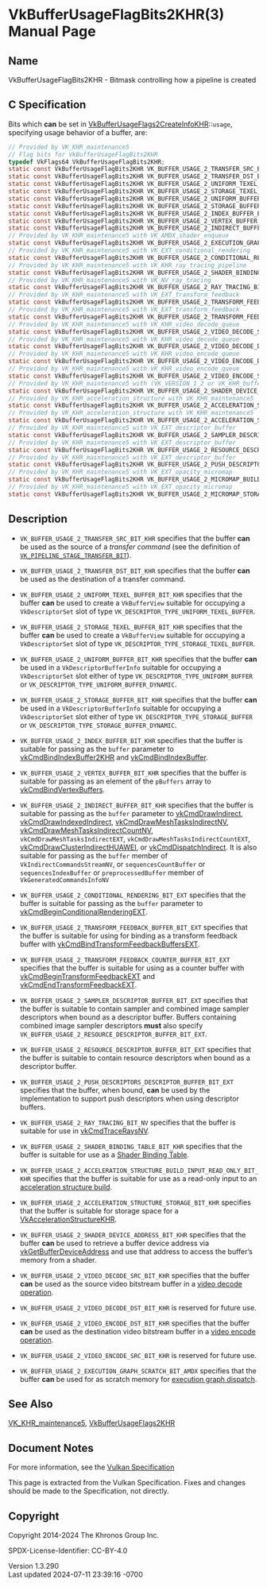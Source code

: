 # VkBufferUsageFlagBits2KHR(3) Manual Page

## Name

VkBufferUsageFlagBits2KHR - Bitmask controlling how a pipeline is
created



## <a href="#_c_specification" class="anchor"></a>C Specification

Bits which **can** be set in
[VkBufferUsageFlags2CreateInfoKHR](https://registry.khronos.org/vulkan/specs/1.3-extensions/man/html/VkBufferUsageFlags2CreateInfoKHR.html)::`usage`,
specifying usage behavior of a buffer, are:

``` c
// Provided by VK_KHR_maintenance5
// Flag bits for VkBufferUsageFlagBits2KHR
typedef VkFlags64 VkBufferUsageFlagBits2KHR;
static const VkBufferUsageFlagBits2KHR VK_BUFFER_USAGE_2_TRANSFER_SRC_BIT_KHR = 0x00000001ULL;
static const VkBufferUsageFlagBits2KHR VK_BUFFER_USAGE_2_TRANSFER_DST_BIT_KHR = 0x00000002ULL;
static const VkBufferUsageFlagBits2KHR VK_BUFFER_USAGE_2_UNIFORM_TEXEL_BUFFER_BIT_KHR = 0x00000004ULL;
static const VkBufferUsageFlagBits2KHR VK_BUFFER_USAGE_2_STORAGE_TEXEL_BUFFER_BIT_KHR = 0x00000008ULL;
static const VkBufferUsageFlagBits2KHR VK_BUFFER_USAGE_2_UNIFORM_BUFFER_BIT_KHR = 0x00000010ULL;
static const VkBufferUsageFlagBits2KHR VK_BUFFER_USAGE_2_STORAGE_BUFFER_BIT_KHR = 0x00000020ULL;
static const VkBufferUsageFlagBits2KHR VK_BUFFER_USAGE_2_INDEX_BUFFER_BIT_KHR = 0x00000040ULL;
static const VkBufferUsageFlagBits2KHR VK_BUFFER_USAGE_2_VERTEX_BUFFER_BIT_KHR = 0x00000080ULL;
static const VkBufferUsageFlagBits2KHR VK_BUFFER_USAGE_2_INDIRECT_BUFFER_BIT_KHR = 0x00000100ULL;
// Provided by VK_KHR_maintenance5 with VK_AMDX_shader_enqueue
static const VkBufferUsageFlagBits2KHR VK_BUFFER_USAGE_2_EXECUTION_GRAPH_SCRATCH_BIT_AMDX = 0x02000000ULL;
// Provided by VK_KHR_maintenance5 with VK_EXT_conditional_rendering
static const VkBufferUsageFlagBits2KHR VK_BUFFER_USAGE_2_CONDITIONAL_RENDERING_BIT_EXT = 0x00000200ULL;
// Provided by VK_KHR_maintenance5 with VK_KHR_ray_tracing_pipeline
static const VkBufferUsageFlagBits2KHR VK_BUFFER_USAGE_2_SHADER_BINDING_TABLE_BIT_KHR = 0x00000400ULL;
// Provided by VK_KHR_maintenance5 with VK_NV_ray_tracing
static const VkBufferUsageFlagBits2KHR VK_BUFFER_USAGE_2_RAY_TRACING_BIT_NV = 0x00000400ULL;
// Provided by VK_KHR_maintenance5 with VK_EXT_transform_feedback
static const VkBufferUsageFlagBits2KHR VK_BUFFER_USAGE_2_TRANSFORM_FEEDBACK_BUFFER_BIT_EXT = 0x00000800ULL;
// Provided by VK_KHR_maintenance5 with VK_EXT_transform_feedback
static const VkBufferUsageFlagBits2KHR VK_BUFFER_USAGE_2_TRANSFORM_FEEDBACK_COUNTER_BUFFER_BIT_EXT = 0x00001000ULL;
// Provided by VK_KHR_maintenance5 with VK_KHR_video_decode_queue
static const VkBufferUsageFlagBits2KHR VK_BUFFER_USAGE_2_VIDEO_DECODE_SRC_BIT_KHR = 0x00002000ULL;
// Provided by VK_KHR_maintenance5 with VK_KHR_video_decode_queue
static const VkBufferUsageFlagBits2KHR VK_BUFFER_USAGE_2_VIDEO_DECODE_DST_BIT_KHR = 0x00004000ULL;
// Provided by VK_KHR_maintenance5 with VK_KHR_video_encode_queue
static const VkBufferUsageFlagBits2KHR VK_BUFFER_USAGE_2_VIDEO_ENCODE_DST_BIT_KHR = 0x00008000ULL;
// Provided by VK_KHR_maintenance5 with VK_KHR_video_encode_queue
static const VkBufferUsageFlagBits2KHR VK_BUFFER_USAGE_2_VIDEO_ENCODE_SRC_BIT_KHR = 0x00010000ULL;
// Provided by VK_KHR_maintenance5 with (VK_VERSION_1_2 or VK_KHR_buffer_device_address) or VK_EXT_buffer_device_address
static const VkBufferUsageFlagBits2KHR VK_BUFFER_USAGE_2_SHADER_DEVICE_ADDRESS_BIT_KHR = 0x00020000ULL;
// Provided by VK_KHR_acceleration_structure with VK_KHR_maintenance5
static const VkBufferUsageFlagBits2KHR VK_BUFFER_USAGE_2_ACCELERATION_STRUCTURE_BUILD_INPUT_READ_ONLY_BIT_KHR = 0x00080000ULL;
// Provided by VK_KHR_acceleration_structure with VK_KHR_maintenance5
static const VkBufferUsageFlagBits2KHR VK_BUFFER_USAGE_2_ACCELERATION_STRUCTURE_STORAGE_BIT_KHR = 0x00100000ULL;
// Provided by VK_KHR_maintenance5 with VK_EXT_descriptor_buffer
static const VkBufferUsageFlagBits2KHR VK_BUFFER_USAGE_2_SAMPLER_DESCRIPTOR_BUFFER_BIT_EXT = 0x00200000ULL;
// Provided by VK_KHR_maintenance5 with VK_EXT_descriptor_buffer
static const VkBufferUsageFlagBits2KHR VK_BUFFER_USAGE_2_RESOURCE_DESCRIPTOR_BUFFER_BIT_EXT = 0x00400000ULL;
// Provided by VK_KHR_maintenance5 with VK_EXT_descriptor_buffer
static const VkBufferUsageFlagBits2KHR VK_BUFFER_USAGE_2_PUSH_DESCRIPTORS_DESCRIPTOR_BUFFER_BIT_EXT = 0x04000000ULL;
// Provided by VK_KHR_maintenance5 with VK_EXT_opacity_micromap
static const VkBufferUsageFlagBits2KHR VK_BUFFER_USAGE_2_MICROMAP_BUILD_INPUT_READ_ONLY_BIT_EXT = 0x00800000ULL;
// Provided by VK_KHR_maintenance5 with VK_EXT_opacity_micromap
static const VkBufferUsageFlagBits2KHR VK_BUFFER_USAGE_2_MICROMAP_STORAGE_BIT_EXT = 0x01000000ULL;
```

## <a href="#_description" class="anchor"></a>Description

- `VK_BUFFER_USAGE_2_TRANSFER_SRC_BIT_KHR` specifies that the buffer
  **can** be used as the source of a *transfer command* (see the
  definition of <a
  href="https://registry.khronos.org/vulkan/specs/1.3-extensions/html/vkspec.html#synchronization-pipeline-stages-transfer"
  target="_blank"
  rel="noopener"><code>VK_PIPELINE_STAGE_TRANSFER_BIT</code></a>).

- `VK_BUFFER_USAGE_2_TRANSFER_DST_BIT_KHR` specifies that the buffer
  **can** be used as the destination of a transfer command.

- `VK_BUFFER_USAGE_2_UNIFORM_TEXEL_BUFFER_BIT_KHR` specifies that the
  buffer **can** be used to create a `VkBufferView` suitable for
  occupying a `VkDescriptorSet` slot of type
  `VK_DESCRIPTOR_TYPE_UNIFORM_TEXEL_BUFFER`.

- `VK_BUFFER_USAGE_2_STORAGE_TEXEL_BUFFER_BIT_KHR` specifies that the
  buffer **can** be used to create a `VkBufferView` suitable for
  occupying a `VkDescriptorSet` slot of type
  `VK_DESCRIPTOR_TYPE_STORAGE_TEXEL_BUFFER`.

- `VK_BUFFER_USAGE_2_UNIFORM_BUFFER_BIT_KHR` specifies that the buffer
  **can** be used in a `VkDescriptorBufferInfo` suitable for occupying a
  `VkDescriptorSet` slot either of type
  `VK_DESCRIPTOR_TYPE_UNIFORM_BUFFER` or
  `VK_DESCRIPTOR_TYPE_UNIFORM_BUFFER_DYNAMIC`.

- `VK_BUFFER_USAGE_2_STORAGE_BUFFER_BIT_KHR` specifies that the buffer
  **can** be used in a `VkDescriptorBufferInfo` suitable for occupying a
  `VkDescriptorSet` slot either of type
  `VK_DESCRIPTOR_TYPE_STORAGE_BUFFER` or
  `VK_DESCRIPTOR_TYPE_STORAGE_BUFFER_DYNAMIC`.

- `VK_BUFFER_USAGE_2_INDEX_BUFFER_BIT_KHR` specifies that the buffer is
  suitable for passing as the `buffer` parameter to
  [vkCmdBindIndexBuffer2KHR](https://registry.khronos.org/vulkan/specs/1.3-extensions/man/html/vkCmdBindIndexBuffer2KHR.html) and
  [vkCmdBindIndexBuffer](https://registry.khronos.org/vulkan/specs/1.3-extensions/man/html/vkCmdBindIndexBuffer.html).

- `VK_BUFFER_USAGE_2_VERTEX_BUFFER_BIT_KHR` specifies that the buffer is
  suitable for passing as an element of the `pBuffers` array to
  [vkCmdBindVertexBuffers](https://registry.khronos.org/vulkan/specs/1.3-extensions/man/html/vkCmdBindVertexBuffers.html).

- `VK_BUFFER_USAGE_2_INDIRECT_BUFFER_BIT_KHR` specifies that the buffer
  is suitable for passing as the `buffer` parameter to
  [vkCmdDrawIndirect](https://registry.khronos.org/vulkan/specs/1.3-extensions/man/html/vkCmdDrawIndirect.html),
  [vkCmdDrawIndexedIndirect](https://registry.khronos.org/vulkan/specs/1.3-extensions/man/html/vkCmdDrawIndexedIndirect.html),
  [vkCmdDrawMeshTasksIndirectNV](https://registry.khronos.org/vulkan/specs/1.3-extensions/man/html/vkCmdDrawMeshTasksIndirectNV.html),
  [vkCmdDrawMeshTasksIndirectCountNV](https://registry.khronos.org/vulkan/specs/1.3-extensions/man/html/vkCmdDrawMeshTasksIndirectCountNV.html),
  `vkCmdDrawMeshTasksIndirectEXT`, `vkCmdDrawMeshTasksIndirectCountEXT`,
  [vkCmdDrawClusterIndirectHUAWEI](https://registry.khronos.org/vulkan/specs/1.3-extensions/man/html/vkCmdDrawClusterIndirectHUAWEI.html),
  or [vkCmdDispatchIndirect](https://registry.khronos.org/vulkan/specs/1.3-extensions/man/html/vkCmdDispatchIndirect.html). It is also
  suitable for passing as the `buffer` member of
  `VkIndirectCommandsStreamNV`, or `sequencesCountBuffer` or
  `sequencesIndexBuffer` or `preprocessedBuffer` member of
  `VkGeneratedCommandsInfoNV`

- `VK_BUFFER_USAGE_2_CONDITIONAL_RENDERING_BIT_EXT` specifies that the
  buffer is suitable for passing as the `buffer` parameter to
  [vkCmdBeginConditionalRenderingEXT](https://registry.khronos.org/vulkan/specs/1.3-extensions/man/html/vkCmdBeginConditionalRenderingEXT.html).

- `VK_BUFFER_USAGE_2_TRANSFORM_FEEDBACK_BUFFER_BIT_EXT` specifies that
  the buffer is suitable for using for binding as a transform feedback
  buffer with
  [vkCmdBindTransformFeedbackBuffersEXT](https://registry.khronos.org/vulkan/specs/1.3-extensions/man/html/vkCmdBindTransformFeedbackBuffersEXT.html).

- `VK_BUFFER_USAGE_2_TRANSFORM_FEEDBACK_COUNTER_BUFFER_BIT_EXT`
  specifies that the buffer is suitable for using as a counter buffer
  with
  [vkCmdBeginTransformFeedbackEXT](https://registry.khronos.org/vulkan/specs/1.3-extensions/man/html/vkCmdBeginTransformFeedbackEXT.html)
  and [vkCmdEndTransformFeedbackEXT](https://registry.khronos.org/vulkan/specs/1.3-extensions/man/html/vkCmdEndTransformFeedbackEXT.html).

- `VK_BUFFER_USAGE_2_SAMPLER_DESCRIPTOR_BUFFER_BIT_EXT` specifies that
  the buffer is suitable to contain sampler and combined image sampler
  descriptors when bound as a descriptor buffer. Buffers containing
  combined image sampler descriptors **must** also specify
  `VK_BUFFER_USAGE_2_RESOURCE_DESCRIPTOR_BUFFER_BIT_EXT`.

- `VK_BUFFER_USAGE_2_RESOURCE_DESCRIPTOR_BUFFER_BIT_EXT` specifies that
  the buffer is suitable to contain resource descriptors when bound as a
  descriptor buffer.

- `VK_BUFFER_USAGE_2_PUSH_DESCRIPTORS_DESCRIPTOR_BUFFER_BIT_EXT`
  specifies that the buffer, when bound, **can** be used by the
  implementation to support push descriptors when using descriptor
  buffers.

- `VK_BUFFER_USAGE_2_RAY_TRACING_BIT_NV` specifies that the buffer is
  suitable for use in [vkCmdTraceRaysNV](https://registry.khronos.org/vulkan/specs/1.3-extensions/man/html/vkCmdTraceRaysNV.html).

- `VK_BUFFER_USAGE_2_SHADER_BINDING_TABLE_BIT_KHR` specifies that the
  buffer is suitable for use as a <a
  href="https://registry.khronos.org/vulkan/specs/1.3-extensions/html/vkspec.html#shader-binding-table"
  target="_blank" rel="noopener">Shader Binding Table</a>.

- `VK_BUFFER_USAGE_2_ACCELERATION_STRUCTURE_BUILD_INPUT_READ_ONLY_BIT_KHR`
  specifies that the buffer is suitable for use as a read-only input to
  an <a
  href="https://registry.khronos.org/vulkan/specs/1.3-extensions/html/vkspec.html#acceleration-structure-building"
  target="_blank" rel="noopener">acceleration structure build</a>.

- `VK_BUFFER_USAGE_2_ACCELERATION_STRUCTURE_STORAGE_BIT_KHR` specifies
  that the buffer is suitable for storage space for a
  [VkAccelerationStructureKHR](https://registry.khronos.org/vulkan/specs/1.3-extensions/man/html/VkAccelerationStructureKHR.html).

- `VK_BUFFER_USAGE_2_SHADER_DEVICE_ADDRESS_BIT_KHR` specifies that the
  buffer **can** be used to retrieve a buffer device address via
  [vkGetBufferDeviceAddress](https://registry.khronos.org/vulkan/specs/1.3-extensions/man/html/vkGetBufferDeviceAddress.html) and use that
  address to access the buffer’s memory from a shader.

- `VK_BUFFER_USAGE_2_VIDEO_DECODE_SRC_BIT_KHR` specifies that the buffer
  **can** be used as the source video bitstream buffer in a <a
  href="https://registry.khronos.org/vulkan/specs/1.3-extensions/html/vkspec.html#video-decode-operations"
  target="_blank" rel="noopener">video decode operation</a>.

- `VK_BUFFER_USAGE_2_VIDEO_DECODE_DST_BIT_KHR` is reserved for future
  use.

- `VK_BUFFER_USAGE_2_VIDEO_ENCODE_DST_BIT_KHR` specifies that the buffer
  **can** be used as the destination video bitstream buffer in a <a
  href="https://registry.khronos.org/vulkan/specs/1.3-extensions/html/vkspec.html#video-encode-operations"
  target="_blank" rel="noopener">video encode operation</a>.

- `VK_BUFFER_USAGE_2_VIDEO_ENCODE_SRC_BIT_KHR` is reserved for future
  use.

- `VK_BUFFER_USAGE_2_EXECUTION_GRAPH_SCRATCH_BIT_AMDX` specifies that
  the buffer **can** be used for as scratch memory for <a
  href="https://registry.khronos.org/vulkan/specs/1.3-extensions/html/vkspec.html#executiongraphs"
  target="_blank" rel="noopener">execution graph dispatch</a>.

## <a href="#_see_also" class="anchor"></a>See Also

[VK_KHR_maintenance5](https://registry.khronos.org/vulkan/specs/1.3-extensions/man/html/VK_KHR_maintenance5.html),
[VkBufferUsageFlags2KHR](https://registry.khronos.org/vulkan/specs/1.3-extensions/man/html/VkBufferUsageFlags2KHR.html)

## <a href="#_document_notes" class="anchor"></a>Document Notes

For more information, see the <a
href="https://registry.khronos.org/vulkan/specs/1.3-extensions/html/vkspec.html#VkBufferUsageFlagBits2KHR"
target="_blank" rel="noopener">Vulkan Specification</a>

This page is extracted from the Vulkan Specification. Fixes and changes
should be made to the Specification, not directly.

## <a href="#_copyright" class="anchor"></a>Copyright

Copyright 2014-2024 The Khronos Group Inc.

SPDX-License-Identifier: CC-BY-4.0

Version 1.3.290  
Last updated 2024-07-11 23:39:16 -0700
